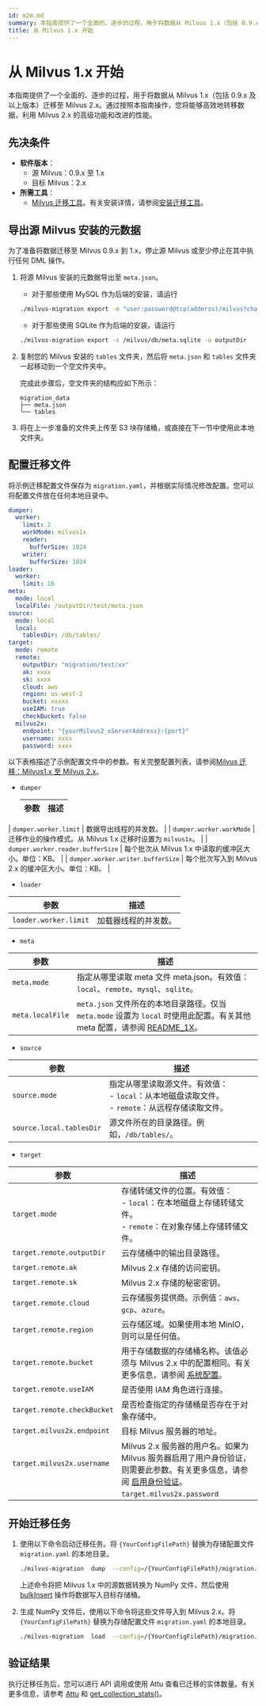 ```yaml
---
id: m2m.md
summary: 本指南提供了一个全面的、逐步的过程，用于将数据从 Milvus 1.x（包括 0.9.x 及以上版本）迁移至 Milvus 2.x。
title: 从 Milvus 1.x 开始
---
```


# 从 Milvus 1.x 开始

本指南提供了一个全面的、逐步的过程，用于将数据从 Milvus 1.x（包括 0.9.x 及以上版本）迁移至 Milvus 2.x。通过按照本指南操作，您将能够高效地转移数据，利用 Milvus 2.x 的高级功能和改进的性能。

## 先决条件

- **软件版本**：
    - 源 Milvus：0.9.x 至 1.x
    - 目标 Milvus：2.x
- **所需工具**：
    - [Milvus 迁移工具](https://github.com/zilliztech/milvus-migration)。有关安装详情，请参阅[安装迁移工具](milvusdm_install.md)。

## 导出源 Milvus 安装的元数据

为了准备将数据迁移至 Milvus 0.9.x 到 1.x，停止源 Milvus 或至少停止在其中执行任何 DML 操作。

1. 将源 Milvus 安装的元数据导出至 `meta.json`。

    - 对于那些使用 MySQL 作为后端的安装，请运行
    
    ```bash
    ./milvus-migration export -m "user:password@tcp(adderss)/milvus?charset=utf8mb4&parseTime=True&loc=Local" -o outputDir
    ```
    
    - 对于那些使用 SQLite 作为后端的安装，请运行
    
    ```bash
    ./milvus-migration export -s /milvus/db/meta.sqlite -o outputDir
    ```
    
2. 复制您的 Milvus 安装的 `tables` 文件夹，然后将 `meta.json` 和 `tables` 文件夹一起移动到一个空文件夹中。
    
    完成此步骤后，空文件夹的结构应如下所示：
    
    ```
    migration_data
    ├── meta.json
    └── tables
    ```
    
3. 将在上一步准备的文件夹上传至 S3 块存储桶，或直接在下一节中使用此本地文件夹。

## 配置迁移文件

将示例迁移配置文件保存为 `migration.yaml`，并根据实际情况修改配置。您可以将配置文件放在任何本地目录中。

```yaml
dumper:
  worker:
    limit: 2
    workMode: milvus1x
    reader:
      bufferSize: 1024
    writer:
      bufferSize: 1024
loader:
  worker:
    limit: 16
meta:
  mode: local
  localFile: /outputDir/test/meta.json
source:
  mode: local
  local:
    tablesDir: /db/tables/
target:
  mode: remote
  remote:
    outputDir: "migration/test/xx"
    ak: xxxx
    sk: xxxx
    cloud: aws
    region: us-west-2
    bucket: xxxxx
    useIAM: true
    checkBucket: false
  milvus2x:
    endpoint: "{yourMilvus2_xServerAddress}:{port}"
    username: xxxx
    password: xxxx
```

以下表格描述了示例配置文件中的参数。有关完整配置列表，请参阅[Milvus 迁移：Milvus1.x 至 Milvus 2.x](https://github.com/zilliztech/milvus-migration/blob/main/README_1X.md#migrationyaml-reference)。

- `dumper`
    
    
    | 参数 | 描述 |
    | --- | --- |
| `dumper.worker.limit` | 数据导出线程的并发数。 |
| `dumper.worker.workMode` | 迁移作业的操作模式。从 Milvus 1.x 迁移时设置为 `milvus1x`。 |
| `dumper.worker.reader.bufferSize` | 每个批次从 Milvus 1.x 中读取的缓冲区大小。单位：KB。 |
| `dumper.worker.writer.bufferSize` | 每个批次写入到 Milvus 2.x 的缓冲区大小。单位：KB。 |
- `loader`
    
    
| 参数 | 描述 |
| --- | --- |
| `loader.worker.limit` | 加载器线程的并发数。 |
- `meta`
    
    
| 参数 | 描述 |
| --- | --- |
| `meta.mode` | 指定从哪里读取 meta 文件 meta.json。有效值：`local`、`remote`、`mysql`、`sqlite`。 |
| `meta.localFile` | `meta.json` 文件所在的本地目录路径。仅当 `meta.mode` 设置为 `local` 时使用此配置。有关其他 meta 配置，请参阅 [README_1X](https://github.com/zilliztech/milvus-migration/blob/main/README_1X.md#meta)。 |
- `source`
    
    
| 参数 | 描述 |
| --- | --- |
| `source.mode` | 指定从哪里读取源文件。有效值：<br>- `local`：从本地磁盘读取文件。<br>- `remote`：从远程存储读取文件。 |
| `source.local.tablesDir` | 源文件所在的目录路径。例如，`/db/tables/`。 |
- `target`
    
    
| 参数 | 描述 |
| --- | --- |
| `target.mode` | 存储转储文件的位置。有效值：<br>- `local`：在本地磁盘上存储转储文件。<br>- `remote`：在对象存储上存储转储文件。 |
| `target.remote.outputDir` | 云存储桶中的输出目录路径。 |
| `target.remote.ak` | Milvus 2.x 存储的访问密钥。 |
| `target.remote.sk` | Milvus 2.x 存储的秘密密钥。 |
| `target.remote.cloud` | 云存储服务提供商。示例值：`aws`、`gcp`、`azure`。 |
| `target.remote.region` | 云存储区域。如果使用本地 MinIO，则可以是任何值。 |
| `target.remote.bucket` | 用于存储数据的存储桶名称。该值必须与 Milvus 2.x 中的配置相同。有关更多信息，请参阅 [系统配置](https://milvus.io/docs/configure_minio.md#miniobucketName)。 |
| `target.remote.useIAM` | 是否使用 IAM 角色进行连接。 |
| `target.remote.checkBucket` | 是否检查指定的存储桶是否存在于对象存储中。 |
| `target.milvus2x.endpoint` | 目标 Milvus 服务器的地址。 |
| `target.milvus2x.username` | Milvus 2.x 服务器的用户名。如果为 Milvus 服务器启用了用户身份验证，则需要此参数。有关更多信息，请参阅 [启用身份验证](https://milvus.io/docs/authenticate.md)。 |
    | `target.milvus2x.password` | Milvus 2.x 服务器的密码。如果为 Milvus 服务器启用了用户认证，则需要此参数。有关更多信息，请参考 [启用认证](https://milvus.io/docs/authenticate.md)。 |

## 开始迁移任务

1. 使用以下命令启动迁移任务。将 `{YourConfigFilePath}` 替换为存储配置文件 `migration.yaml` 的本地目录。
    
    ```bash
    ./milvus-migration  dump  --config=/{YourConfigFilePath}/migration.yaml
    ```
    
    上述命令将把 Milvus 1.x 中的源数据转换为 NumPy 文件，然后使用 [bulkInsert](https://milvus.io/api-reference/pymilvus/v2.4.x/ORM/utility/do_bulk_insert.md) 操作将数据写入目标存储桶。
    
2. 生成 NumPy 文件后，使用以下命令将这些文件导入到 Milvus 2.x。将 `{YourConfigFilePath}` 替换为存储配置文件 `migration.yaml` 的本地目录。
    
    ```bash
    ./milvus-migration  load  --config=/{YourConfigFilePath}/migration.yaml
    ```
    

## 验证结果

执行迁移任务后，您可以进行 API 调用或使用 Attu 查看已迁移的实体数量。有关更多信息，请参考 [Attu](https://github.com/zilliztech/attu) 和 [get_collection_stats()](https://milvus.io/api-reference/pymilvus/v2.4.x/MilvusClient/Collections/get_collection_stats.md)。